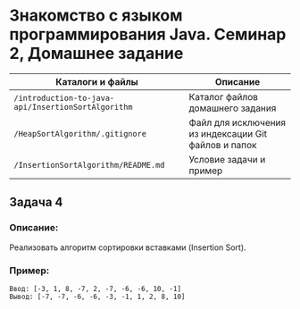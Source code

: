 # Знакомство с языком программирования Java. Семинар 2, Домашнее задание

Каталоги и файлы                                   | Описание
---------------------------------------------------|---------------------------------
`/introduction-to-java-api/InsertionSortAlgorithm` | Каталог файлов домашнего задания
`/HeapSortAlgorithm/.gitignore`                    | Файл для исключения из индексации Git файлов и папок
`/InsertionSortAlgorithm/README.md`                | Условие задачи и пример

## Задача 4

### Описание:

Реализовать алгоритм сортировки вставками (Insertion Sort).

### Пример:

```
Ввод: [-3, 1, 8, -7, 2, -7, -6, -6, 10, -1]
Вывод: [-7, -7, -6, -6, -3, -1, 1, 2, 8, 10]
```

